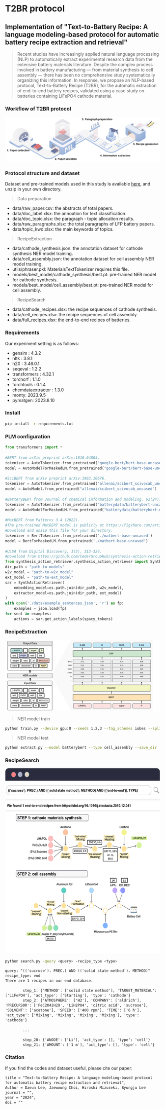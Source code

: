 <h1 align="left">T2BR protocol</h1>
<h2 align="left">Implementation of "Text-to-Battery Recipe: A language modeling-based protocol for automatic battery recipe extraction and retrieval"</h3>

> Recent studies have increasingly applied natural language processing (NLP) to automatically extract experimental research data from the extensive battery materials literature. Despite the complex process involved in battery manufacturing — from material synthesis to cell assembly — there has been no comprehensive study systematically organizing this information. In response, we propose an NLP-based protocol, Text-to-Battery Recipe (T2BR), for the automatic extraction of end-to-end battery recipes, validated using a case study on batteries containing LiFePO4 cathode material. 

### Workflow of T2BR protocol

![](./image/figure1.png)



### Protocol structure and dataset
Dataset and pre-trained models used in this study is available [here](https://drive.google.com/drive/folders/1DKiVYTl5gTwAD0vdgEFPLNe47iXjKqIo?usp=sharing), and unzip in your own directory.

> Data preparation
- data/raw_paper.csv: the abstracts of total papers.
- data/doc_label.xlsx: the annoation for text classification.
- data/doc_topic.xlsx: the paragraph - topic allocation results.
- data/raw_paragraphs.xlsx: the total paragraphs of LFP battery papers.
- data/topic_kwd.xlsx: the main keywords of topics.

> RecipeExtraction 
- data/cathode_synthesis.json: the annotation dataset for cathode synthesis NER model training. 
- data/cell_assembly.json: the annotation dataset for cell assembly NER model training.
- utils/phraser.pkl: MaterialsTextTokenizer requires this file.
- models/best_model/cathode_synthesis/best.pt: pre-trained NER model for cathode synthesis.
- models/best_model/cell_assembly/best.pt: pre-trained NER model for cell assembly.


> RecipeSearch
- data/cathode_recipes.xlsx: the recipe sequences of cathode synthesis.
- data/cell_recipes.xlsx: the recipe sequences of cell assembly. 
- data/full_recipes.xlsx: the end-to-end recipes of batteries.
  
### Requirements
Our experiment setting is as follows:

- gensim : 4.3.2
- nltk : 3.8.1
- h20 : 3.46.0.1
- seqeval : 1.2.2
- transformers : 4.32.1
- torchcrf : 1.1.0
- torchtools : 0.1.4
- chemdataextractor : 1.3.0
- monty: 2023.9.5
- pymatgen: 2023.8.10

### Install
```bash
pip install -r requirements.txt
```

### PLM configuration
```python
from transformers import *

#BERT from arXiv preprint arXiv:1810.04805.
tokenizer = AutoTokenizer.from_pretrained("google-bert/bert-base-uncased")
model = AutoModelForMaskedLM.from_pretrained("google-bert/bert-base-uncased")

#SciBERT from arXiv preprint arXiv:1903.10676.
tokenizer = AutoTokenizer.from_pretrained('allenai/scibert_scivocab_uncased')
model = AutoModel.from_pretrained("allenai/scibert_scivocab_uncased")

#BatteryBERT from Journal of chemical information and modeling, 62(24), 6365-6377.
tokenizer = AutoTokenizer.from_pretrained("batterydata/batterybert-uncased")
model = AutoModelForMaskedLM.from_pretrained("batterydata/batterybert-uncased")

#MatBERT from Patterns 3.4 (2022).
#The pre-trained MatBERT model is publicly at https://figshare.com/articles/software/MatBERT-NER_models/15087276.
#Download and unzip this file for your directory.
tokenizer = BertTokenizer.from_pretrained('./matbert-base-uncased')
model = BertForMaskedLM.from_pretrained('./matbert-base-uncased')

#ULSA from Digital Discovery, 1(3), 313-324.
#Download from https://github.com/CederGroupHub/synthesis-action-retriever
from synthesis_action_retriever.synthesis_action_retriever import SynthActionRetriever
dir_path = "path-to-models"
w2v_model = "path-to-w2v_model"
ext_model = "path-to-ext_model"
sar = SynthActionRetriever(
    embedding_model=os.path.join(dir_path, w2v_model),
    extractor_model=os.path.join(dir_path, ext_model)
)
with open('./data/example_sentences.json', 'r') as fp:
    examples = json.load(fp)
for sent in examples:
    actions = sar.get_action_labels(spacy_tokens)  
```




### RecipeExtraction
<center><img src="./image/figure2.png" ></center>

> NER model train

```bash
python train.py --device gpu:0 --seeds 1,2,3 --tag_schemes iobes --splits 80 --datasets cell_assembly --models matbert --batch_size 5 --optimizer_name rangerlars --weight_decay 0.001 --n_epoch 50 --embedding_unfreeze 1 --transformer_unfreeze 0,12 --embedding_learning_rate 1e-4 --transformer_learning_rate 2e-3 --classifier_learning_rate 1e-2 --scheduling_function exponential --keep_model
```

> NER model test

```bash
python extract.py --model batterybert --type cell_assembly --save_dir ./result
```


### RecipeSearch
<center><img src="./image/figure3.png" width="600" height="600"></center>

```bash
python search.py -query <query> -recipe_type <type>
```

```
query: "(('sucrose'). PREC.) AND (('solid state method'). METHOD)"
recipe_type: end
There are 1 recipes in our end database.

        step_1: {'METHOD': ['solid state method'], 'TARGET_MATERIAL': ['LiFePO4'], 'act_type': ['Starting'], 'type': 'cathode'}
        step_2: {'ATMOSPHERE': ['H2'], 'COMPANY': ['aldrich'], 'PRECURSOR': ['FeC2O42H2O', 'LiH2PO4', 'citric acid', 'sucrose'], 'SOLVENT': ['acetone'], 'SPEED': ['400 rpm'], 'TIME': ['6 h'], 'act_type': ['Mixing', 'Mixing', 'Mixing', 'Mixing'], 'type': 'cathode'}

        ...

        step_20: {'ANODE': ['Li'], 'act_type': [], 'type': 'cell'}
        step_21: {'AMOUNT': ['1 m'], 'act_type': [], 'type': 'cell'}
```

### Citation
If you find the codes and dataset useful, please cite our paper:

```
title = "Text-to-Battery Recipe: A language modeling-based protocol for automatic battery recipe extraction and retrieval",
Author = Daeun Lee, Jaewoong Choi, Hiroshi Mizuseki, Byungju Lee
journal = "",
year = "2024",
doi = ""
```
